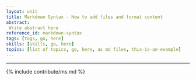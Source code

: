 ```yaml
---
layout: unit
title: Markdown Syntax - How to add files and format content
abstract:
 Write abstract here
reference_id: markdown-syntax
tags: [tags, go, here]
skills: [skills, go, here]
topics: [list of topics, go, here, as md files, this-is-an-example]
---
```


----


{% include contribute/ms.md %}
